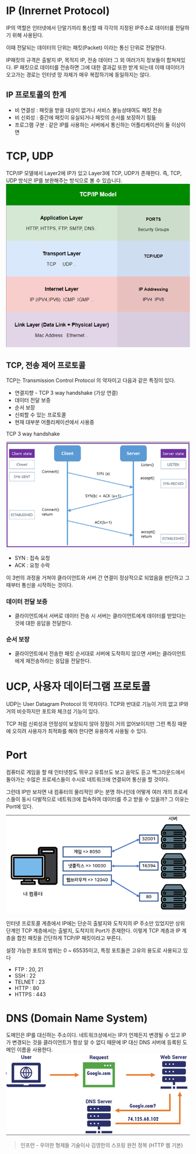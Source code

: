# IP (Inrernet Protocol)
IP의 역할은 인터넷에서 단말기끼리 통신할 때 각각의 지정된 IP주소로 데이터를 전달하기 위해 사용된다. 

이때 전달되는 데이터의 단위는 패킷(Packet) 이라는 통신 단위로 전달한다.

IP패킷의 규격은 출발지 IP, 목적지 IP, 전송 데이터 그 외 여러가지 정보들이 합쳐져있다. IP 패킷으로 데이터를 전송하면 그에 대한 결과값 또한 받게 되는데 이때 데이터가 오고가는 경로는 인터넷 망 자체가 매우 복잡하기에 동일하지는 않다.

## IP 프로토콜의 한계
- 비 연결성 : 패킷을 받을 대상이 없거나 서비스 불능상태여도 패킷 전송
- 비 신뢰성 : 중간에 패킷이 유실되거나 패킷의 순서를 보장하기 힘듦
- 프로그램 구분 : 같은 IP를 사용하는 서버에서 통신하는 어플리케이션이 둘 이상이면

# TCP, UDP
TCP/IP 모델에서 Layer2에 IP가 있고 Layer3에 TCP, UDP가 존재한다. 즉, TCP, UDP 방식은 IP를 보완해주는 방식으로 볼 수 있습니다.![alt text](/Image/Web/IP1.PNG)

## TCP, 전송 제어 프로토콜
TCP는 Transmission Control Protocol 의 약자이고 다음과 같은 특징이 있다.
- 연결지향 - TCP 3 way handshake (가상 연결)
- 데이터 전달 보증
- 순서 보장
- 신뢰할 수 있는 프로토콜
- 현재 대부분 어플리케이션에서 사용중

TCP 3 way handshake

![alt text](/Image/Web/IP2.png)
- SYN : 접속 요청
- ACK : 요청 수락

이 3번의 과정을 거쳐야 클라이언트와 서버 간 연결이 정상적으로 되었음을 판단하고 그때부터 통신을 시작하는 것이다.

### 데이터 전달 보증
- 클라이언트에서 서버로 데이터 전송 시 서버는 클라이언트에게 데이터를 받았다는 것에 대한 응답을 전달한다.

### 순서 보장 
- 클라이언트에서 전송한 패킷 순서대로 서버에 도착하지 않으면 서버는 클라이언트에게 재전송하라는 응답을 전달한다.



# UCP, 사용자 데이터그램 프로토콜
UDP는 User Datagram Protocol 의 약자이다. TCP와 반대로 기능이 거의 없고  IP와 거의 비슷하지만 포트와 체크섬 기능이 있다.

TCP 처럼 신뢰성과 안정성이 보장되지 않아 장점이 거의 없어보이지만 그런 특징 때문에 오히려 사용자가 최적화를 해야 한다면 유용하게 사용될 수 있다.

# Port
컴퓨터로 게임을 할 때 인터넷창도 뛰우고 유튜브도 보고 음악도 듣고 백그라운드에서 돌아가는 수많은 프로세스들이 수시로 네트워크에 연결되어 통신을 할 것이다.

그런데 IP만 보자면 내 컴퓨터의 물리적인 IP는 분명 하나인데 어떻게 여러 개의 프로세스들이 동시 다발적으로 네트워크에 접속하여 데이터를 주고 받을 수 있을까? 그 이유는 Port에 있다.

![alt text](/Image/Web/IP3.png)

인터넷 프로토콜 계층에서 IP에는 단순히 출발지와 도착지의 IP 주소만 있었지만 상위 단계인 TCP 계층에서는 출발지, 도착지의 Port가 존재한다. 이렇게 TCP 계층과 IP 계층을 합친 패킷을 간단하게 TCP/IP 패킷이라고 부른다.

설정 가능한 포트의 범위는 0 ~ 65535이고, 특정 포트들은 고유의 용도로 사용되고 있다
- FTP : 20, 21
- SSH : 22
- TELNET : 23
- HTTP : 80
- HTTPS : 443

# DNS (Domain Name System)
도메인은 IP를 대신하는 주소이다. 네트워크상에서는 IP가 언제든지 변경될 수 있고 IP가 변경되는 것을 클라이언트가 항상 알 수 없디 때문에 IP 대신 DNS 서버에 등록된 도메인 이름을 사용한다.![alt text](/Image/Web/IP4.png)

> 인프런 - 우아한 형제들 기술이사 김영한의 스프링 완전 정복 (HTTP 웹 기본)
